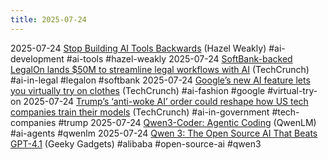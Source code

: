```yaml
---
title: 2025-07-24
---
```


2025-07-24 [Stop Building AI Tools Backwards](https://hazelweakly.me/blog/stop-building-ai-tools-backwards/) (Hazel Weakly) #ai-development #ai-tools #hazel-weakly
2025-07-24 [SoftBank-backed LegalOn lands $50M to streamline legal workflows with AI](https://techcrunch.com/2025/07/24/softbank-backed-legalon-fuels-ai-for-in-house-legal-team-with-50m-series-e/) (TechCrunch) #ai-in-legal #legalon #softbank
2025-07-24 [Google’s new AI feature lets you virtually try on clothes](https://techcrunch.com/2025/07/24/googles-new-ai-feature-lets-you-virtually-try-on-clothes/) (TechCrunch) #ai-fashion #google #virtual-try-on
2025-07-24 [Trump’s ‘anti-woke AI’ order could reshape how US tech companies train their models](https://techcrunch.com/2025/07/23/trumps-anti-woke-ai-order-could-reshape-how-us-tech-companies-train-their-models/) (TechCrunch) #ai-in-government #tech-companies #trump
2025-07-24 [Qwen3-Coder: Agentic Coding](https://qwenlm.github.io/blog/qwen3-coder/) (QwenLM) #ai-agents #qwenlm
2025-07-24 [Qwen 3: The Open Source AI That Beats GPT-4.1](https://www.geeky-gadgets.com/open-source-ai-qwen-3-ai-model-alibaba/) (Geeky Gadgets) #alibaba #open-source-ai #qwen3
